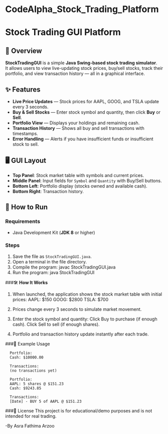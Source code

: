 # CodeAlpha_Stock_Trading_Platform
# Stock Trading GUI Platform

## 📌 Overview
**StockTradingGUI** is a simple **Java Swing-based stock trading simulator**.  
It allows users to view live-updating stock prices, buy/sell stocks, track their portfolio, and view transaction history — all in a graphical interface.

## ✨ Features
- **Live Price Updates** — Stock prices for AAPL, GOOG, and TSLA update every 3 seconds.
- **Buy & Sell Stocks** — Enter stock symbol and quantity, then click **Buy** or **Sell**.
- **Portfolio View** — Displays your holdings and remaining cash.
- **Transaction History** — Shows all buy and sell transactions with timestamps.
- **Error Handling** — Alerts if you have insufficient funds or insufficient stock to sell.

## 🖥️ GUI Layout
- **Top Panel**: Stock market table with symbols and current prices.
- **Middle Panel**: Input fields for `Symbol` and `Quantity` with Buy/Sell buttons.
- **Bottom Left**: Portfolio display (stocks owned and available cash).
- **Bottom Right**: Transaction history.

## 🚀 How to Run
### **Requirements**
- Java Development Kit (**JDK 8** or higher)

### **Steps**
1. Save the file as `StockTradingGUI.java`.
2. Open a terminal in the file directory.
3. Compile the program:
   javac StockTradingGUI.java
4. Run the program:
   java StockTradingGUI

###🛠️ **How It Works**

1. When launched, the application shows the stock market table with initial prices:
   AAPL: $150
   GOOG: $2800
   TSLA: $700

2. Prices change every 3 seconds to simulate market movement.

3. Enter the stock symbol and quantity:
   Click Buy to purchase (if enough cash).
   Click Sell to sell (if enough shares).

4. Portfolio and transaction history update instantly after each trade.

###📸 Example Usage
```Initial State
  Portfolio:
  Cash: $10000.00

  Transactions:
  (no transactions yet)
```

```After Buying 5 AAPL @ $151.23
  Portfolio:
  AAPL: 5 shares @ $151.23
  Cash: $9243.85

  Transactions:
  [Date] - BUY 5 of AAPL @ $151.23
```

###📄 License
This project is for educational/demo purposes and is not intended for real trading.

-By Asra Fathima Arzoo




